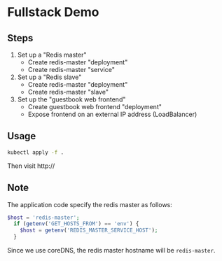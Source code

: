 # Fullstack Demo
## Steps
1. Set up a "Redis master"
    - Create redis-master "deployment"
	- Create redis-master "service"
2. Set up a "Redis slave"
	- Create redis-master "deployment"
	- Create redis-master "slave"
3. Set up the "guestbook web frontend"
    - Create guestbook web frontend "deployment"
	- Expose frontend on an external IP address (LoadBalancer)
## Usage
```bash
kubectl apply -f .
```
Then visit http://<frontend-clusterIP>
## Note
The application code specify the redis master as follows:
```php
$host = 'redis-master';
  if (getenv('GET_HOSTS_FROM') == 'env') {
    $host = getenv('REDIS_MASTER_SERVICE_HOST');
  }
```
Since we use coreDNS, the redis master hostname will be `redis-master`.